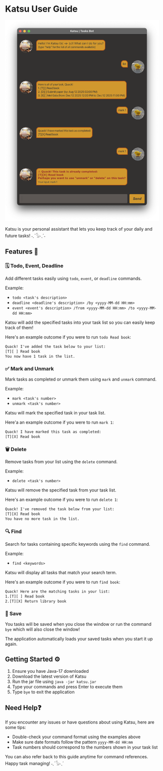 # Katsu User Guide

![Katsu](docs/Ui.png)

Katsu is your personal assistant that lets you keep track of your daily and future tasks! ˗ˏˋ𓅭ˎˊ˗

## Features 🚀
### 🗓 Todo, Event, Deadline

Add different tasks easily using `todo`, `event`, or `deadline` commands.

Example:
- `todo <task's description>`
- `deadline <deadline's description> /by <yyyy-MM-dd HH:mm>`
- `event <event's description> /from <yyyy-MM-dd HH:mm> /to <yyyy-MM-dd HH:mm>`

Katsu will add the specified tasks into your task list so you can easily keep track of them!

Here's an example outcome if you were to run `todo Read book`:
```
Quack! I've added the task below to your list:
[T][ ] Read book
You now have 1 task in the list.
```

### ✅ Mark and Unmark

Mark tasks as completed or unmark them using `mark` and `unmark` command.

Example:
- `mark <task's number>`
- `unmark <task's number>`

Katsu will mark the specified task in your task list.

Here'a an example outcome if you were to run `mark 1`:
```
Quack! I have marked this task as completed:
[T][X] Read book
```


### 🗑️ Delete

Remove tasks from your list using the `delete` command.

Example:
- `delete <task's number>`

Katsu will remove the specified task from your task list.

Here's an example outcome if you were to run `delete 1`:
```
Quack! I've removed the task below from your list:
[T][X] Read book
You have no more task in the list.
```

### 🔍 Find

Search for tasks containing specific keywords using the `find` command.

Example:
- `find <keywords>`

Katsu will display all tasks that match your search term.

Here's an example outcome if you were to run `find book`:
```
Quack! Here are the matching tasks in your list:
1.[T][ ] Read book
2.[T][X] Return library book
```

### 💾 Save

You tasks will be saved when you close the window or run the command `bye` which will also close the window!

The application automatically loads your saved tasks when you start it up again.

## Getting Started ⚙️

1. Ensure you have Java-17 downloaded
2. Download the latest version of Katsu
3. Run the jar file using `java -jar katsu.jar `
4. Type your commands and press Enter to execute them
5. Type `bye` to exit the application

## Need Help❓

If you encounter any issues or have questions about using Katsu, here are some tips:
- Double-check your command format using the examples above
- Make sure date formats follow the pattern `yyyy-MM-dd HH:mm`
- Task numbers should correspond to the numbers shown in your task list

You can also refer back to this guide anytime for command references. Happy task managing! ˗ˏˋ𓅭ˎˊ